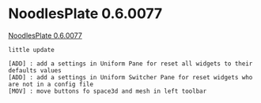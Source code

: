 NoodlesPlate 0.6.0077
=============

[NoodlesPlate 0.6.0077](https://github.com/aiekick/NoodlesPlate/releases/tag/v0.6.77)

```
little update

[ADD] : add a settings in Uniform Pane for reset all widgets to their defaults values
[ADD] : add a settings in Uniform Switcher Pane for reset widgets who are not in a config file
[MOV] : move buttons fo space3d and mesh in left toolbar
```
